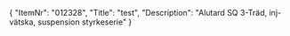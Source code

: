 {
  "ItemNr": "012328",
  "Title": "test",
  "Description": "Alutard SQ 3-Träd, inj-vätska, suspension styrkeserie"
}